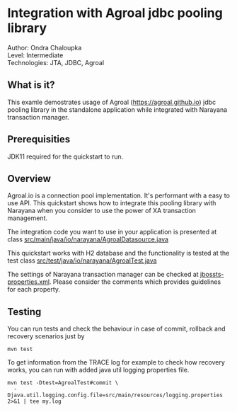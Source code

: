 Integration with Agroal jdbc pooling library 
===

Author: Ondra Chaloupka<br/>
Level: Intermediate<br/>
Technologies: JTA, JDBC, Agroal


What is it?
---

This examle demostrates usage of Agroal (https://agroal.github.io) jdbc pooling library
in the standalone application while integrated with Narayana transaction manager.


Prerequisities
---

JDK11 required for the quickstart to run.


Overview
---

Agroal.io is a connection pool implementation. It's performant with a easy to use API.
This quickstart shows how to integrate this pooling library with Narayana
when you consider to use the power of XA transaction management.

The integration code you want to use in your application is presented at class
[src/main/java/io/narayana/AgroalDatasource.java](src/main/java/io/narayana/AgroalDatasource.java)

This quickstart works with H2 database and the functionality is tested at the test class
[src/test/java/io/narayana/AgroalTest.java](src/test/java/io/narayana/AgroalTest.java)

The settings of Narayana transaction manager can be checked at
[jbossts-properties.xml](src/main/resources/jbossts-properties.xml).
Please consider the comments which provides guidelines for each property. 


Testing
---

You can run tests and check the behaviour in case of commit, rollback and recovery scenarios just by

```
mvn test
```

To get information from the TRACE log for example to check how recovery works, you can run with added java util logging
properties file.

```
mvn test -Dtest=AgroalTest#commit \
  -Djava.util.logging.config.file=src/main/resources/logging.properties 2>&1 | tee my.log
```
